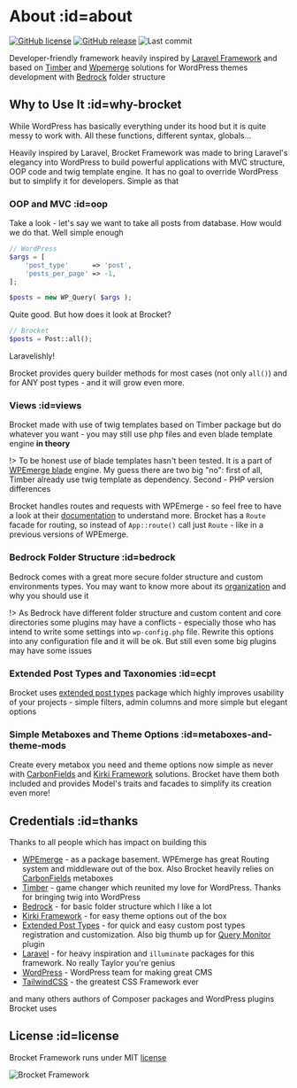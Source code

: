 # About :id=about

[![GitHub license](https://img.shields.io/github/license/czernika/brocket)](https://github.com/czernika/brocket/blob/master/LICENSE) [![GitHub release](https://img.shields.io/github/v/release/czernika/brocket)](https://gitHub.com/czernika/brocket/releases/) ![Last commit](https://img.shields.io/github/last-commit/czernika/brocket)

Developer-friendly framework heavily inspired by [Laravel Framework](https://laravel.com/) and based on [Timber](https://timber.github.io/docs/guides/wp-integration/) and [Wpemerge](https://wpemerge.com/) solutions for WordPress themes development with [Bedrock](https://roots.io/bedrock/) folder structure

## Why to Use It :id=why-brocket

While WordPress has basically everything under its hood but it is quite messy to work with. All these functions, different syntax, globals... 

Heavily inspired by Laravel, Brocket Framework was made to bring Laravel's elegancy into WordPress to build powerful applications with MVC structure, OOP code and twig template engine. It has no goal to override WordPress but to simplify it for developers. Simple as that

### OOP and MVC :id=oop

Take a look - let's say we want to take all posts from database. How would we do that. Well simple enough

```php
// WordPress
$args = [
    'post_type'      => 'post',
    'posts_per_page' => -1,
];

$posts = new WP_Query( $args );
```

Quite good. But how does it look at Brocket?

```php
// Brocket
$posts = Post::all();
```

Laravelishly!

Brocket provides query builder methods for most cases (not only `all()`) and for ANY post types - and it will grow even more.

### Views :id=views

Brocket made with use of twig templates based on Timber package but do whatever you want - you may still use php files and even blade template engine **in theory**

!> To be honest use of blade templates hasn't been tested. It is a part of [WPEmerge blade](https://github.com/htmlburger/wpemerge-blade) engine. My guess there are two big "no": first of all, Timber already use twig template as dependency. Second - PHP version differences  

Brocket handles routes and requests with WPEmerge - so feel free to have a look at their [documentation](https://docs.wpemerge.com/#/framework/routing/request-lifecycle) to understand more. Brocket has a `Route` facade for routing, so instead of `App::route()` call just `Route` - like in a previous versions of WPEmerge. 

### Bedrock Folder Structure :id=bedrock

Bedrock comes with a great more secure folder structure and custom environments types. You may want to know more about its [organization](https://roots.io/bedrock/) and why you should use it

!> As Bedrock have different folder structure and custom content and core directories some plugins may have a conflicts - especially those who has intend to write some settings into `wp-config.php` file. Rewrite this options into any configuration file and it will be ok. But still even some big plugins may have some issues

### Extended Post Types and Taxonomies :id=ecpt

Brocket uses [extended post types](https://github.com/johnbillion/extended-cpts) package which highly improves usability of your projects - simple filters, admin columns and more simple but elegant options

### Simple Metaboxes and Theme Options :id=metaboxes-and-theme-mods

Create every metabox you need and theme options now simple as never with [CarbonFields](https://carbonfields.net/) and [Kirki Framework](https://kirki.org/) solutions. Brocket have them both included and provides Model's traits and facades to simplify its creation even more! 

## Credentials :id=thanks

Thanks to all people which has impact on building this

- [WPEmerge](https://wpemerge.com/) - as a package basement. WPEmerge has great Routing system and middleware out of the box. Also Brocket heavily relies on [CarbonFields](https://carbonfields.net/) metaboxes
- [Timber](https://timber.github.io/docs/guides/wp-integration/) - game changer which reunited my love for WordPress. Thanks for bringing twig into WordPress
- [Bedrock](https://roots.io/bedrock/) - for basic folder structure which I like a lot
- [Kirki Framework](https://kirki.org/) - for easy theme options out of the box
- [Extended Post Types](https://github.com/johnbillion/extended-cpts) - for quick and easy custom post types registration and customization. Also big thumb up for [Query Monitor](https://querymonitor.com/) plugin
- [Laravel](https://laravel.com/) - for heavy inspiration and `illuminate` packages for this framework. No really Taylor you're genius
- [WordPress](https://wordpress.org/) - WordPress team for making great CMS
- [TailwindCSS](https://tailwindcss.com/) - the greatest CSS Framework ever

and many others authors of Composer packages and WordPress plugins Brocket uses

## License :id=license

Brocket Framework runs under MIT [license](https://github.com/czernika/brocket/blob/master/LICENSE.md)

![Brocket Framework](../_media/screenshot.png)